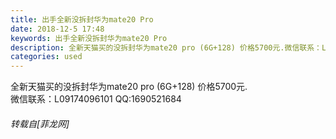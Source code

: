 ```yaml
---
title: 出手全新没拆封华为mate20 Pro
date: 2018-12-5 17:48
keywords: 出手全新没拆封华为mate20 Pro
description: 全新天猫买的没拆封华为mate20 pro (6G+128) 价格5700元.微信联系：L09174096101 QQ:1690521684
categories: used
---
```

<td class="t_f" id="postmessage_2414151">

全新天猫买的没拆封华为mate20 pro (6G+128) 价格5700元.<br/>
微信联系：L09174096101 QQ:1690521684</td>
###### 转载自[菲龙网]